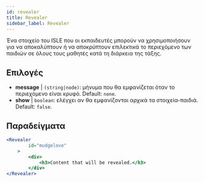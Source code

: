 ```yaml
---
id: revealer 
title: Revealer
sidebar_label: Revealer
---
```


Ένα στοιχείο του ISLE που οι εκπαιδευτές μπορούν να χρησιμοποιήσουν για να αποκαλύπτουν ή να αποκρύπτουν επιλεκτικά το περιεχόμενο των παιδιών σε όλους τους μαθητές κατά τη διάρκεια της τάξης.

## Επιλογές

* __message__ | `(string|node)`: μήνυμα που θα εμφανίζεται όταν το περιεχόμενο είναι κρυφό. Default: `none`.
* __show__ | `boolean`: ελέγχει αν θα εμφανίζονται αρχικά τα στοιχεία-παιδιά. Default: `false`.


## Παραδείγματα

```jsx live
<Revealer
        id="mudgelove"
    >
        <div>
            <h3>Content that will be revealed.</h3>
        </div>
</Revealer>
``` 

